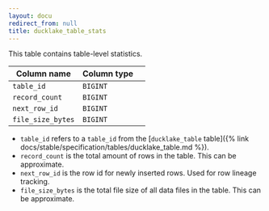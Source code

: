 ```yaml
---
layout: docu
redirect_from: null
title: ducklake_table_stats
---
```


This table contains table-level statistics.

| Column name       | Column type |             |
| ----------------- | ----------- | ----------- |
| `table_id`        | `BIGINT`    |             |
| `record_count`    | `BIGINT`    |             |
| `next_row_id`     | `BIGINT`    |             |
| `file_size_bytes` | `BIGINT`    |             |

- `table_id` refers to a `table_id` from the [`ducklake_table` table]({% link docs/stable/specification/tables/ducklake_table.md %}).
- `record_count` is the total amount of rows in the table. This can be approximate.
- `next_row_id` is the row id for newly inserted rows. Used for row lineage tracking.
- `file_size_bytes` is the total file size of all data files in the table. This can be approximate.
